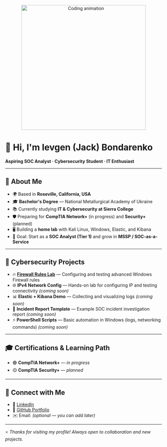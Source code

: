 <p align="center">
  <img src="assets/coding.gif" alt="Coding animation" width="400">
</p>

# 👋 Hi, I'm Ievgen (Jack) Bondarenko  

**Aspiring SOC Analyst · Cybersecurity Student · IT Enthusiast**

---

## 🚀 About Me  
- 🌍 Based in **Roseville, California, USA**  
- 🎓 **Bachelor's Degree** — National Metallurgical Academy of Ukraine  
- 📚 Currently studying **IT & Cybersecurity at Sierra College**  
- 🛡 Preparing for **CompTIA Network+** (in progress) and **Security+** (planned)  
- 🖥 Building a **home lab** with Kali Linux, Windows, Elastic, and Kibana  
- 🎯 Goal: Start as a **SOC Analyst (Tier 1)** and grow in **MSSP / SOC-as-a-Service**  

---

## 🔐 Cybersecurity Projects  
- 🔥 [**Firewall Rules Lab**](https://github.com/ibondarenko1/Firewall-Rules-Lab) — Configuring and testing advanced Windows Firewall rules  
- 🌐 **IPv4 Network Config** — Hands-on lab for configuring IP and testing connectivity *(coming soon)*  
- 📊 **Elastic + Kibana Demo** — Collecting and visualizing logs *(coming soon)*  
- 📝 **Incident Report Template** — Example SOC incident investigation report *(coming soon)*  
- ⚡ **PowerShell Scripts** — Basic automation in Windows (logs, networking commands) *(coming soon)*  

---

## 🎓 Certifications & Learning Path  
- 🟢 **CompTIA Network+** — *in progress*  
- 🟡 **CompTIA Security+** — *planned*  

---

## 🤝 Connect with Me  
- 💼 [LinkedIn](https://www.linkedin.com/in/ievgen-jack-bondarenko-b13098241/)  
- 🐙 [GitHub Portfolio](https://github.com/ibondarenko1)  
- ✉️ Email: *(optional — you can add later)*  

---

⭐ *Thanks for visiting my profile! Always open to collaboration and new projects.*
